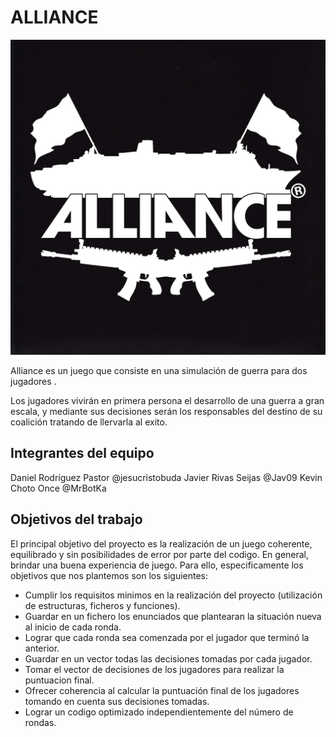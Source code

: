 # ALLIANCE

![Alliance Logo](/Logo.jpg)

Alliance es un juego que consiste en una simulación de guerra para dos jugadores .

Los jugadores vivirán en primera persona el desarrollo de una guerra a gran escala, y mediante sus decisiones serán los responsables del destino de su coalición tratando de llervarla al exito.

## Integrantes del equipo

Daniel Rodríguez Pastor @jesucristobuda
Javier Rivas Seijas @Jav09
Kevin Choto Once  @MrBotKa

## Objetivos del trabajo

El principal objetivo del proyecto es la realización de un juego coherente, equilibrado y sin posibilidades de error por parte del codigo. En general, brindar una buena experiencia de juego. Para ello, especificamente los objetivos que nos plantemos son los siguientes: 

*   Cumplir los requisitos minimos en la realización del proyecto (utilización de estructuras, ficheros y funciones).
*   Guardar en un fichero los enunciados que plantearan la situación nueva al inicio de cada ronda. 
*   Lograr que cada ronda sea comenzada por el jugador que terminó la anterior.
*   Guardar en un vector todas las decisiones tomadas por cada jugador.
*   Tomar el vector de decisiones de los jugadores para realizar la puntuacion final. 
*   Ofrecer coherencia al calcular la puntuación final de los jugadores tomando en cuenta sus decisiones tomadas.
*   Lograr un codigo optimizado independientemente del número de rondas. 


